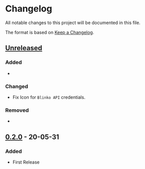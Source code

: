 # Changelog

All notable changes to this project will be documented in this file.

The format is based on [Keep a Changelog](https://keepachangelog.com/en/1.1.0/).

## [Unreleased]

### Added

- 

### Changed

- Fix Icon for `Blinko API` credentials.

### Removed

- 

## [0.2.0] - 20-05-31

### Added

- First Release

[unreleased]: https://github.com/olivierlacan/keep-a-changelog/compare/v1.1.1...HEAD
[0.3.0]: https://github.com/olivierlacan/keep-a-changelog/compare/v0.2.0...v0.3.0
[0.2.0]: https://github.com/olivierlacan/keep-a-changelog/releases/tag/v0.2.0